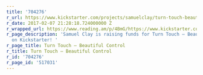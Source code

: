 ```yaml
---
title: '704276'
r_url: https://www.kickstarter.com/projects/samuelclay/turn-touch-beautiful-control
r_date: 2017-02-07 21:28:18.724000000 Z
r_wrapped_url: https://www.reading.am/p/4BmG/https://www.kickstarter.com/projects/samuelclay/turn-touch-beautiful-control
r_page_description: 'Samuel Clay is raising funds for Turn Touch – Beautiful Control
  on Kickstarter! '
r_page_title: Turn Touch – Beautiful Control
r_title: Turn Touch – Beautiful Control
r_id: '704276'
r_page_id: '517031'
---
```


